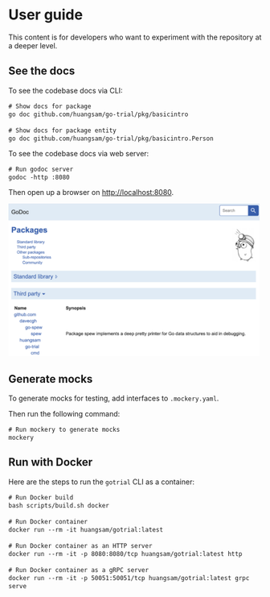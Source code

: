 # User guide

This content is for developers who want to experiment with the repository at
a deeper level.

## See the docs

To see the codebase docs via CLI:

```shell
# Show docs for package
go doc github.com/huangsam/go-trial/pkg/basicintro

# Show docs for package entity
go doc github.com/huangsam/go-trial/pkg/basicintro.Person
```

To see the codebase docs via web server:

```shell
# Run godoc server
godoc -http :8080
```

Then open up a browser on <http://localhost:8080>.

<img src="images/godoc-server.png" alt="Godoc server" width="500px" />

## Generate mocks

To generate mocks for testing, add interfaces to `.mockery.yaml`.

Then run the following command:

```shell
# Run mockery to generate mocks
mockery
```

## Run with Docker

Here are the steps to run the `gotrial` CLI as a container:

```shell
# Run Docker build
bash scripts/build.sh docker

# Run Docker container
docker run --rm -it huangsam/gotrial:latest

# Run Docker container as an HTTP server
docker run --rm -it -p 8080:8080/tcp huangsam/gotrial:latest http

# Run Docker container as a gRPC server
docker run --rm -it -p 50051:50051/tcp huangsam/gotrial:latest grpc serve
```
